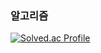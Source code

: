 
### 알고리즘
[![Solved.ac Profile](http://mazassumnida.wtf/api/v2/generate_badge?boj=cpu500m)](https://solved.ac/cpu500m/)
